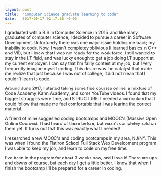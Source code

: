 ```yaml
---
layout: post
title:  "Computer Science graduate learning to code"
date:   2017-09-17 02:17:18 -0400
---
```



I graduated with a B.S in Computer Science in 2015, and like many graduates of computer science, I decided to pursue a career in Software Development. Unfortunely there was one major issue holding me back; my inability to code. Now, I wasn't completey oblivious (I learned basics in C++ and VB), but I knew that I was not ready for the work force. I still wanted to stay in the I.T field, and was lucky enough to get a job doing I.T support at my current employer. I can say that I'm fairly content at my job, but I very frequently imagine myself coding. This desire was the catalyst that made me realize that just because I was out of college, it did not mean that I couldn't learn to code.

Around June 2017, I started taking some free courses online, a mixture of Code Academy, Kahn Academy, and some YouTube videos. I found that my biggest struggles were time, and STRUCTURE. I needed a curriculum that I could follow that made me feel comfortable that I was learing the correct material.

A friend of mine suggested coding bootcamps and MOOC's (Massive Open Online Courses). I had heard of these before, but wasn't completey sold on them yet. It turns out that this was exactly what I needed! 

I researched a few MOOC's and coding bootcamps in my area, NJ/NY. This was when I found the Flatiron School Full Stack Web Development program. I was able to keep my job, and learn to code on my free time.

I've been in the program for about 3 weeks now, and I love it! There are ups and downs of course, but each day I get a little better. I know that when I finish the bootcamp I'll be prepared for a career in coding.

